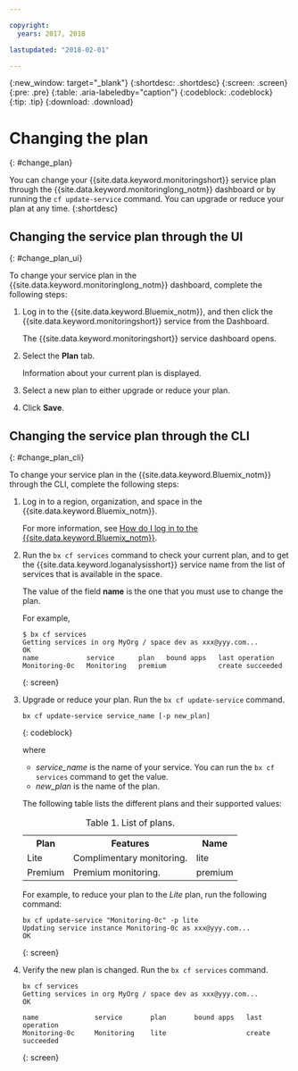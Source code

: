 ```yaml
---

copyright:
  years: 2017, 2018

lastupdated: "2018-02-01"

---
```


{:new_window: target="_blank"}
{:shortdesc: .shortdesc}
{:screen: .screen}
{:pre: .pre}
{:table: .aria-labeledby="caption"}
{:codeblock: .codeblock}
{:tip: .tip}
{:download: .download}


# Changing the plan
{: #change_plan}

You can change your {{site.data.keyword.monitoringshort}} service plan through the {{site.data.keyword.monitoringlong_notm}} dashboard or by running the `cf update-service` command. You can upgrade or reduce your plan at any time.
{:shortdesc}

## Changing the service plan through the UI
{: #change_plan_ui}

To change your service plan in the {{site.data.keyword.monitoringlong_notm}} dashboard, complete the following steps:

1. Log in to the {{site.data.keyword.Bluemix_notm}}, and then click the {{site.data.keyword.monitoringshort}} service from the Dashboard. 

    The {{site.data.keyword.monitoringshort}} service dashboard opens.
    
2. Select the **Plan** tab.

    Information about your current plan is displayed.
	
3. Select a new plan to either upgrade or reduce your plan. 

4. Click **Save**.



## Changing the service plan through the CLI
{: #change_plan_cli}

To change your service plan in the {{site.data.keyword.Bluemix_notm}} through the CLI, complete the following steps:

1. Log in to a region, organization, and space in the {{site.data.keyword.Bluemix_notm}}. 

    For more information, see [How do I log in to the {{site.data.keyword.Bluemix_notm}}](/docs/services/cloud-monitoring/qa/cli_qa.html#login).
	
2. Run the `bx cf services` command to check your current plan, and to get the {{site.data.keyword.loganalysisshort}} service name from the list of services that is available in the space. 

    The value of the field **name** is the one that you must use to change the plan. 

    For example,
	
	```
	$ bx cf services
	Getting services in org MyOrg / space dev as xxx@yyy.com...
	OK
	name            service      plan   bound apps   last operation
	Monitoring-0c   Monitoring   premium             create succeeded
    ```
	{: screen}
    
3. Upgrade or reduce your plan. Run the `bx cf update-service` command.
    
	```
	bx cf update-service service_name [-p new_plan]
	```
	{: codeblock}
	
	where 
	
	* *service_name* is the name of your service. You can run the `bx cf services` command to get the value.
	* *new_plan* is the name of the plan.
	
	The following table lists the different plans and their supported values:
	
	<table>
	  <caption>Table 1. List of plans.</caption>
	  <tr>
	    <th>Plan</th>
		<th>Features</th>
	    <th>Name</th>
	  </tr>
	  <tr>
	    <td>Lite</td>
	    <td>Complimentary monitoring.</td>
		<td>lite</td>
	  </tr>
	  <tr>
	    <td>Premium</td>
	    <td>Premium monitoring.</td>
		<td>premium</td>
	  </tr>
	</table>
	
	For example, to reduce your plan to the *Lite* plan, run the following command:
	
	```
	bx cf update-service "Monitoring-0c" -p lite
    Updating service instance Monitoring-0c as xxx@yyy.com...
    OK
	```
	{: screen}

4. Verify the new plan is changed. Run the `bx cf services` command.

    ```
	bx cf services
    Getting services in org MyOrg / space dev as xxx@yyy.com...
    OK

    name              service       plan       bound apps   last operation
    Monitoring-0c     Monitoring    lite                    create succeeded
	```
	{: screen}





